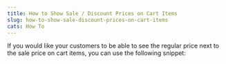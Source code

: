 ```yaml
---
title: How to Show Sale / Discount Prices on Cart Items
slug: how-to-show-sale-discount-prices-on-cart-items
cats: How To
---
```



  <p>
    If you would like your customers to be able to see the regular price next to the sale price on cart items, you can use the following snippet: 
    <script src="https://gist.github.com/clifgriffin/8056e07c45df605655ae71065c504494.js" type="text/javascript"></script>
  </p>
